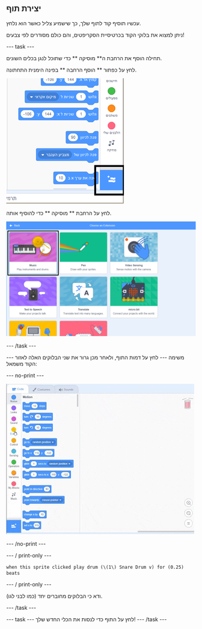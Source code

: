 ## יצירת תוף

עכשיו תוסיף קוד לתוף שלך, כך שישמיע צליל כאשר הוא נלחץ.

ניתן למצוא את בלוקי הקוד בכרטיסיית הסקריפטים, והם כולם מסודרים לפי צבעים!

\--- task \---

תחילה הוסף את הרחבת ה** מוסיקה ** כדי שתוכל לנגן בכלים השונים.

לחץ על כפתור ** הוסף הרחבה ** בפינה הימנית התחתונה.

![הלחצן 'הוסף הרחבה' מודגש](images/add-extension-annotated.png)

לחץ על הרחבת ** מוסיקה ** כדי להוסיף אותה.

![הרחבת עט מודגשת](images/click-music-annotated.png)

\--- /task \---

\--- משימה \--- לחץ על דמות התוף, ולאחר מכן גרור את שני הבלוקים האלה לאזור הקוד משמאל:

\--- no-print \---

![צילום מסך](images/connect-block.gif)

\--- /no-print \---

\--- / print-only \---

```blocks3
when this sprite clicked play drum (\(1\) Snare Drum v) for (0.25) beats
```

\--- / print-only \---

ודא כי הבלוקים מחוברים יחד (כמו לבני לגו).

\--- /task \---

\--- task \--- לחץ על התוף כדי לנסות את הכלי החדש שלך! \--- /task \---
